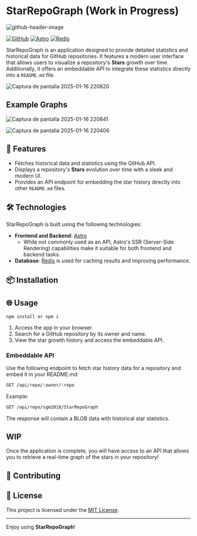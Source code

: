 

# StarRepoGraph (Work in Progress)
![github-header-image](https://github.com/user-attachments/assets/539ea2e8-1895-4070-8dcf-3811826c5a16)

  [![GitHub](https://img.shields.io/badge/GitHub-API-blue?logo=github)](https://github.com)
  [![Astro](https://img.shields.io/badge/Frontend%20%2F%20Backend-Astro-orange?logo=astro)](https://astro.build/)
  [![Redis](https://img.shields.io/badge/Database-Redis-red?logo=redis)](https://redis.io/)

StarRepoGraph is an application designed to provide detailed statistics and historical data for GitHub repositories. It features a modern user interface that allows users to visualize a repository's **Stars** growth over time. Additionally, it offers an embeddable API to integrate these statistics directly into a `README.md` file.

![Captura de pantalla 2025-01-16 220820](https://github.com/user-attachments/assets/79166e3e-bf48-49c6-8856-75051d132ade)

## Example Graphs

![Captura de pantalla 2025-01-16 220841](https://github.com/user-attachments/assets/40bb3306-7552-4e3e-833b-e345e01a18c5)


![Captura de pantalla 2025-01-16 220406](https://github.com/user-attachments/assets/9b1bc37b-64de-492e-8a17-c8308dc73663)



## 🚀 Features

- Fetches historical data and statistics using the GitHub API.
- Displays a repository's **Stars** evolution over time with a sleek and modern UI.
- Provides an API endpoint for embedding the star history directly into other `README.md` files.

## 🛠️ Technologies

StarRepoGraph is built using the following technologies:

- **Frontend and Backend**: [Astro](https://astro.build/)
  - While not commonly used as an API, Astro's SSR (Server-Side Rendering) capabilities make it suitable for both frontend and backend tasks.
- **Database**: [Redis](https://redis.io/) is used for caching results and improving performance.

## 📦 Installation



## 🌐 Usage
``` 
npm install or npm i
```
1. Access the app in your browser.
2. Search for a GitHub repository by its owner and name.
3. View the star growth history and access the embeddable API.

### Embeddable API

Use the following endpoint to fetch star history data for a repository and embed it in your README.md:

```bash
GET /api/repo/:owner/:repo
```

Example:

```bash
GET /api/repo/sgm1018/StarRepoGraph
```
The response will contain a BLOB data with historical star statistics.


## WIP
Once the application is complete, you will have access to an API that allows you to retrieve a real-time graph of the stars in your repository!


## 🤝 Contributing

## 📄 License

This project is licensed under the [MIT License](LICENSE).

---

Enjoy using **StarRepoGraph**!

